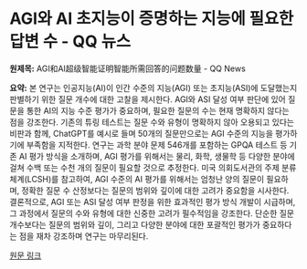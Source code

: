 # AGI와 AI 초지능이 증명하는 지능에 필요한 답변 수 - QQ 뉴스

**원제목:** AGI和AI超级智能证明智能所需回答的问题数量 - QQ News

**요약:** 본 연구는 인공지능(AI)이 인간 수준의 지능(AGI) 또는 초지능(ASI)에 도달했는지 판별하기 위한 질문 개수에 대한 고찰을 제시한다.  AGI와 ASI 달성 여부 판단에 있어 질문을 통한 AI의 지능 수준 평가가 중요하며,  필요한 질문의 수는 현재 명확하지 않다는 점을 강조한다.  기존의 튜링 테스트는 질문 수와 유형이 명확하지 않아 오용되고 있다는 비판과 함께,  ChatGPT를 예시로 들며 50개의 질문만으로는 AGI 수준의 지능을 평가하기에 부족함을 지적한다.  연구는  과학 분야 문제 546개를 포함하는 GPQA 테스트 등 기존 AI 평가 방식을 소개하며, AGI 평가를 위해서는 물리, 화학, 생물학 등 다양한 분야에 걸쳐 수백 또는 수천 개의 질문이 필요할 것으로 추정한다.  미국 의회도서관의 주제 분류 체계(LCSH)를 참고하여,  AGI 수준의 AI 평가를 위해서는 엄청난 양의 질문이 필요하며,  정확한 질문 수 산정보다는 질문의 범위와 깊이에 대한 고려가 중요함을 시사한다.  결론적으로, AGI 또는 ASI 달성 여부 판정을 위한 효과적인 평가 방식 개발이 시급하며,  그 과정에서 질문의 수와 유형에 대한 신중한 고려가 필수적임을 강조한다.  단순한 질문 개수보다는 질문의 범위와 깊이, 그리고 다양한 분야에 대한 포괄적인 평가가 중요하다는 점을 재차 강조하며 연구는 마무리된다.

[원문 링크](https://news.qq.com/rain/a/20250721A04WE800)
